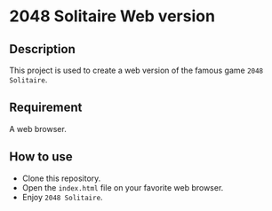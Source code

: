 # 2048 Solitaire Web version

## Description

This project is used to create a web version of the famous game `2048 Solitaire`.

## Requirement

A web browser.

## How to use

- Clone this repository.
- Open the `index.html` file on your favorite web browser.
- Enjoy `2048 Solitaire`.
